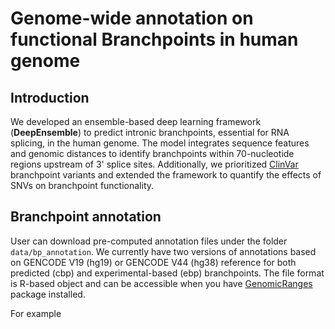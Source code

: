 # Genome-wide annotation on functional Branchpoints in human genome

## Introduction
We developed an ensemble-based deep learning framework (**DeepEnsemble**) to predict intronic branchpoints, essential for RNA splicing, in the human genome. The model integrates sequence features and genomic distances to identify branchpoints within 70-nucleotide regions upstream of 3' splice sites. Additionally, we prioritized [ClinVar](https://www.ncbi.nlm.nih.gov/clinvar/intro/) branchpoint variants and extended the framework to quantify the effects of SNVs on branchpoint functionality.

## Branchpoint annotation
User can download pre-computed annotation files under the folder `data/bp_annotation`. We currently have two versions of annotations based on GENCODE V19 (hg19) or GENCODE V44 (hg38) reference for both predicted (cbp) and experimental-based (ebp) branchpoints. The file format is R-based object and can be accessible when you have
[GenomicRanges](https://bioconductor.org/packages/release/bioc/html/GenomicRanges.html) package installed.

For example 
